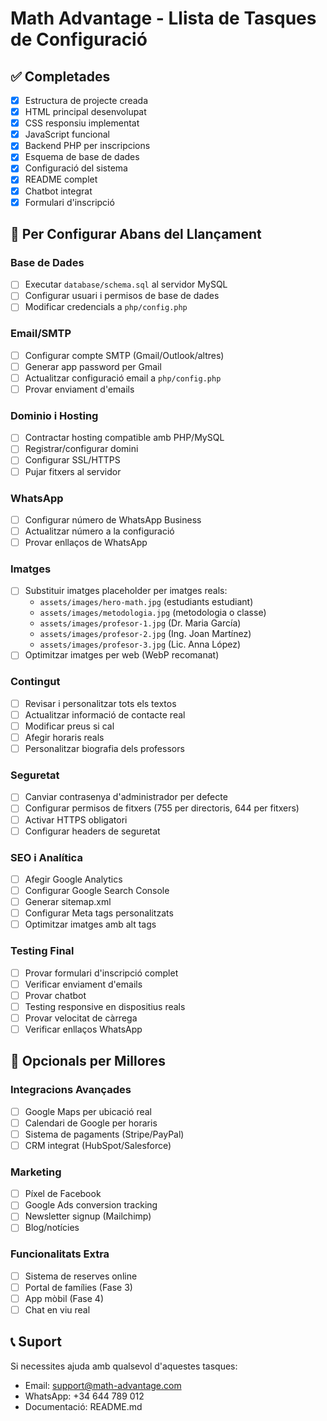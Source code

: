 # Math Advantage - Llista de Tasques de Configuració

## ✅ Completades
- [x] Estructura de projecte creada
- [x] HTML principal desenvolupat
- [x] CSS responsiu implementat  
- [x] JavaScript funcional
- [x] Backend PHP per inscripcions
- [x] Esquema de base de dades
- [x] Configuració del sistema
- [x] README complet
- [x] Chatbot integrat
- [x] Formulari d'inscripció

## 🔧 Per Configurar Abans del Llançament

### Base de Dades
- [ ] Executar `database/schema.sql` al servidor MySQL
- [ ] Configurar usuari i permisos de base de dades
- [ ] Modificar credencials a `php/config.php`

### Email/SMTP
- [ ] Configurar compte SMTP (Gmail/Outlook/altres)
- [ ] Generar app password per Gmail
- [ ] Actualitzar configuració email a `php/config.php`
- [ ] Provar enviament d'emails

### Dominio i Hosting
- [ ] Contractar hosting compatible amb PHP/MySQL
- [ ] Registrar/configurar domini
- [ ] Configurar SSL/HTTPS
- [ ] Pujar fitxers al servidor

### WhatsApp
- [ ] Configurar número de WhatsApp Business
- [ ] Actualitzar número a la configuració
- [ ] Provar enllaços de WhatsApp

### Imatges
- [ ] Substituir imatges placeholder per imatges reals:
  - `assets/images/hero-math.jpg` (estudiants estudiant)
  - `assets/images/metodologia.jpg` (metodologia o classe)  
  - `assets/images/profesor-1.jpg` (Dr. Maria García)
  - `assets/images/profesor-2.jpg` (Ing. Joan Martínez)
  - `assets/images/profesor-3.jpg` (Lic. Anna López)
- [ ] Optimitzar imatges per web (WebP recomanat)

### Contingut
- [ ] Revisar i personalitzar tots els textos
- [ ] Actualitzar informació de contacte real
- [ ] Modificar preus si cal
- [ ] Afegir horaris reals
- [ ] Personalitzar biografia dels professors

### Seguretat
- [ ] Canviar contrasenya d'administrador per defecte
- [ ] Configurar permisos de fitxers (755 per directoris, 644 per fitxers)
- [ ] Activar HTTPS obligatori
- [ ] Configurar headers de seguretat

### SEO i Analítica
- [ ] Afegir Google Analytics
- [ ] Configurar Google Search Console
- [ ] Generar sitemap.xml
- [ ] Configurar Meta tags personalitzats
- [ ] Optimitzar imatges amb alt tags

### Testing Final
- [ ] Provar formulari d'inscripció complet
- [ ] Verificar enviament d'emails
- [ ] Provar chatbot
- [ ] Testing responsive en dispositius reals
- [ ] Provar velocitat de càrrega
- [ ] Verificar enllaços WhatsApp

## 🚀 Opcionals per Millores

### Integracions Avançades
- [ ] Google Maps per ubicació real
- [ ] Calendari de Google per horaris
- [ ] Sistema de pagaments (Stripe/PayPal)
- [ ] CRM integrat (HubSpot/Salesforce)

### Marketing
- [ ] Píxel de Facebook
- [ ] Google Ads conversion tracking
- [ ] Newsletter signup (Mailchimp)
- [ ] Blog/notícies

### Funcionalitats Extra
- [ ] Sistema de reserves online
- [ ] Portal de famílies (Fase 3)
- [ ] App mòbil (Fase 4)
- [ ] Chat en viu real

## 📞 Suport

Si necessites ajuda amb qualsevol d'aquestes tasques:
- Email: support@math-advantage.com
- WhatsApp: +34 644 789 012
- Documentació: README.md